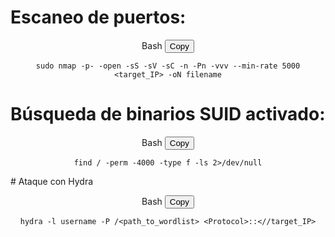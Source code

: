 
# Escaneo de puertos:
<div style="text-align:center;">
 <div class="code-container">
    <div class="code-header">
      Bash
      <button class="copy-button" data-code="bash">Copy</button>
    </div>
    <pre><code class="language-bash" >sudo nmap -p- -open -sS -sV -sC -n -Pn -vvv --min-rate 5000 &lt;target_IP&gt; -oN filename</code></pre>
  </div>
</div>


# Búsqueda de binarios SUID activado:
<div style="text-align:center;">
 <div class="code-container">
    <div class="code-header">
      Bash
      <button class="copy-button" data-code="bash">Copy</button>
    </div>
    <pre><code class="language-bash" >find / -perm -4000 -type f -ls 2&gt;/dev/null</code></pre>
  </div>
</div>

# Ataque con Hydra

<div style="text-align:center;">
 <div class="code-container">
    <div class="code-header">
      Bash
      <button class="copy-button" data-code="bash">Copy</button>
    </div>
    <pre><code class="language-bash" >hydra -l username -P /&lt;path_to_wordlist&gt; &lt;Protocol&gt;::&lt;//target_IP&gt;</code></pre>
  </div>
</div>
